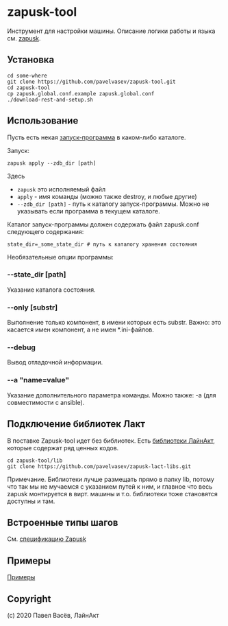# zapusk-tool

Инструмент для настройки машины. 
Описание логики работы и языка см. [zapusk](https://github.com/pavelvasev/zapusk).

## Установка
```
cd some-where
git clone https://github.com/pavelvasev/zapusk-tool.git
cd zapusk-tool
cp zapusk.global.conf.example zapusk.global.conf
./download-rest-and-setup.sh
```

## Использование
Пусть есть некая [запуск-программа](https://github.com/pavelvasev/zapusk/tree/master/examples/1-getting-started.zdb) в каком-либо каталоге.

Запуск:

```
zapusk apply --zdb_dir [path]
```
Здесь 
* `zapusk` это исполняемый файл
* `apply` - имя команды (можно также destroy, и любые другие)
* `--zdb_dir [path]` - путь к каталогу запуск-программы. Можно не указывать если программа в текущем каталоге.

Каталог запуск-программы должен содержать файл zapusk.conf следующего содержания:
```
state_dir=_some_state_dir # путь к каталогу хранения состояния
```

Необязательные опции программы:
### --state_dir [path]
Указание каталога состояния.

### --only [substr]
Выполнение только компонент, в имени которых есть substr. 
Важно: это касается имен компонент, а не имен *.ini-файлов.

### --debug
Вывод отладочной информации.

### --a "name=value"
Указание дополнительного параметра команды.
Можно также: -a (для совместимости с ansible).

## Подключение библиотек Лакт

В поставке Zapusk-tool идет без библиотек. 
Есть [библиотеки ЛайнАкт](https://github.com/pavelvasev/zapusk-lact-libs), которые содержат ряд ценных кодов.

```
cd zapusk-tool/lib
git clone https://github.com/pavelvasev/zapusk-lact-libs.git
```

Примечание. Библиотеки лучше размещать прямо в папку lib, потому что так мы не мучаемся с 
указанием путей к ним, и главное что весь zapusk монтируется в вирт. машины и т.о. 
библиотеки тоже становятся доступны и там.

## Встроенные типы шагов

См. [спецификацию Zapusk](https://github.com/pavelvasev/zapusk/blob/master/spec-1.md)

## Примеры

[Примеры](https://github.com/pavelvasev/zapusk/tree/master/examples/)

## Copyright
(c) 2020 Павел Васёв, ЛайнАкт

